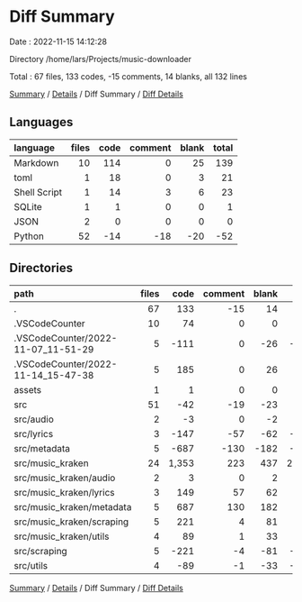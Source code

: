 # Diff Summary

Date : 2022-11-15 14:12:28

Directory /home/lars/Projects/music-downloader

Total : 67 files,  133 codes, -15 comments, 14 blanks, all 132 lines

[Summary](results.md) / [Details](details.md) / Diff Summary / [Diff Details](diff-details.md)

## Languages
| language | files | code | comment | blank | total |
| :--- | ---: | ---: | ---: | ---: | ---: |
| Markdown | 10 | 114 | 0 | 25 | 139 |
| toml | 1 | 18 | 0 | 3 | 21 |
| Shell Script | 1 | 14 | 3 | 6 | 23 |
| SQLite | 1 | 1 | 0 | 0 | 1 |
| JSON | 2 | 0 | 0 | 0 | 0 |
| Python | 52 | -14 | -18 | -20 | -52 |

## Directories
| path | files | code | comment | blank | total |
| :--- | ---: | ---: | ---: | ---: | ---: |
| . | 67 | 133 | -15 | 14 | 132 |
| .VSCodeCounter | 10 | 74 | 0 | 0 | 74 |
| .VSCodeCounter/2022-11-07_11-51-29 | 5 | -111 | 0 | -26 | -137 |
| .VSCodeCounter/2022-11-14_15-47-38 | 5 | 185 | 0 | 26 | 211 |
| assets | 1 | 1 | 0 | 0 | 1 |
| src | 51 | -42 | -19 | -23 | -84 |
| src/audio | 2 | -3 | 0 | -2 | -5 |
| src/lyrics | 3 | -147 | -57 | -62 | -266 |
| src/metadata | 5 | -687 | -130 | -182 | -999 |
| src/music_kraken | 24 | 1,353 | 223 | 437 | 2,013 |
| src/music_kraken/audio | 2 | 3 | 0 | 2 | 5 |
| src/music_kraken/lyrics | 3 | 149 | 57 | 62 | 268 |
| src/music_kraken/metadata | 5 | 687 | 130 | 182 | 999 |
| src/music_kraken/scraping | 5 | 221 | 4 | 81 | 306 |
| src/music_kraken/utils | 4 | 89 | 1 | 33 | 123 |
| src/scraping | 5 | -221 | -4 | -81 | -306 |
| src/utils | 4 | -89 | -1 | -33 | -123 |

[Summary](results.md) / [Details](details.md) / Diff Summary / [Diff Details](diff-details.md)